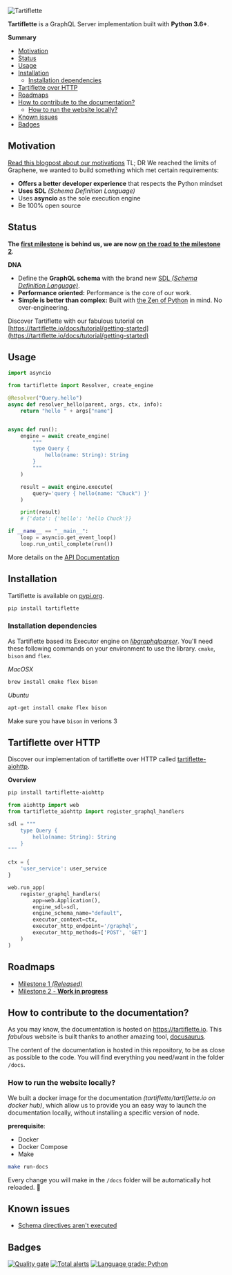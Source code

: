 ![Tartiflette](docs/github-landing.png)

**Tartiflette** is a GraphQL Server implementation built with **Python 3.6+**.

**Summary**

- [Motivation](#motivation)
- [Status](#status)
- [Usage](#usage)
- [Installation](#installation)
  - [Installation dependencies](#installation-dependencies)
- [Tartiflette over HTTP](#tartiflette-over-http)
- [Roadmaps](#roadmaps)
- [How to contribute to the documentation?](#how-to-contribute-to-the-documentation)
  - [How to run the website locally?](#how-to-run-the-website-locally)
- [Known issues](#known-issues)
- [Badges](#badges)

## Motivation

[Read this blogpost about our motivations](https://medium.com/dailymotion/tartiflette-graphql-api-engine-python-open-source-a200c5bbc477)
TL; DR
We reached the limits of Graphene, we wanted to build something which met certain requirements:
* **Offers a better developer experience** that respects the Python mindset
* **Uses SDL** _(Schema Definition Language)_
* Uses **asyncio** as the sole execution engine
* Be 100% open source

## Status

**The [first milestone](/docs/roadmaps/milestone-1.md) is behind us, we are now [on the road to the milestone 2](/docs/roadmaps/milestone-2.md)**.

**DNA**

* Define the **GraphQL schema** with the brand new [SDL _(Schema Definition Language)_](https://github.com/facebook/graphql/blob/master/spec/Section%203%20--%20Type%20System.md).
* **Performance oriented:** Performance is the core of our work.
* **Simple is better than complex:** Built with [the Zen of Python](https://www.python.org/dev/peps/pep-0020/#id3) in mind. No over-engineering.

Discover Tartiflette with our fabulous tutorial on [https://tartiflette.io/docs/tutorial/getting-started](https://tartiflette.io/docs/tutorial/getting-started)

## Usage

```python
import asyncio

from tartiflette import Resolver, create_engine

@Resolver("Query.hello")
async def resolver_hello(parent, args, ctx, info):
    return "hello " + args["name"]


async def run():
    engine = await create_engine(
        """
        type Query {
            hello(name: String): String
        }
        """
    )

    result = await engine.execute(
        query='query { hello(name: "Chuck") }'
    )

    print(result)
    # {'data': {'hello': 'hello Chuck'}}

if __name__ == "__main__":
    loop = asyncio.get_event_loop()
    loop.run_until_complete(run())
```

More details on the [API Documentation](https://tartiflette.io/docs/api/engine/)

## Installation

Tartiflette is available on [pypi.org](https://pypi.org/project/tartiflette/).

```bash
pip install tartiflette
```

### Installation dependencies

As Tartiflette based its Executor engine on *[libgraphqlparser](https://github.com/graphql/libgraphqlparser)*. You'll need these following commands on your environment to use the library. `cmake`, `bison` and `flex`.

*MacOSX*
```bash
brew install cmake flex bison
```

*Ubuntu*
```bash
apt-get install cmake flex bison
```

Make sure you have `bison` in verions 3

## Tartiflette over HTTP

Discover our implementation of tartiflette over HTTP called [tartiflette-aiohttp](https://github.com/tartiflette/tartiflette-aiohttp).

**Overview**
```bash
pip install tartiflette-aiohttp
```

```python
from aiohttp import web
from tartiflette_aiohttp import register_graphql_handlers

sdl = """
    type Query {
        hello(name: String): String
    }
"""

ctx = {
    'user_service': user_service
}

web.run_app(
    register_graphql_handlers(
        app=web.Application(),
        engine_sdl=sdl,
        engine_schema_name="default",
        executor_context=ctx,
        executor_http_endpoint='/graphql',
        executor_http_methods=['POST', 'GET']
    )
)
```

## Roadmaps

* [Milestone 1 _(Released)_](/docs/roadmaps/milestone-1.md)
* [Milestone 2 - **Work in progress**](/docs/roadmaps/milestone-2.md)

## How to contribute to the documentation?

As you may know, the documentation is hosted on https://tartiflette.io. This _fabulous_ website is built thanks to another amazing tool, [docusaurus](https://docusaurus.io/).

The content of the documentation is hosted in this repository, to be as close as possible to the code. You will find everything you need/want in the folder `/docs`.

### How to run the website locally?

We built a docker image for the documentation _(tartiflette/tartiflette.io on docker hub)_, which allow us to provide you an easy way to launch the documentation locally, without installing a specific version of node.

**prerequisite**:
- Docker
- Docker Compose
- Make

```bash
make run-docs
```

Every change you will make in the `/docs` folder will be automatically hot reloaded. :tada:

## Known issues

* [Schema directives aren't executed](https://github.com/tartiflette/tartiflette/issues/134)

## Badges
[![Quality gate](https://sonarcloud.io/api/project_badges/quality_gate?project=tartiflette_tartiflette)](https://sonarcloud.io/dashboard?id=tartiflette_tartiflette)
[![Total alerts](https://img.shields.io/lgtm/alerts/g/tartiflette/tartiflette.svg?logo=lgtm&logoWidth=18)](https://lgtm.com/projects/g/tartiflette/tartiflette/alerts/)
[![Language grade: Python](https://img.shields.io/lgtm/grade/python/g/tartiflette/tartiflette.svg?logo=lgtm&logoWidth=18)](https://lgtm.com/projects/g/tartiflette/tartiflette/context:python)
